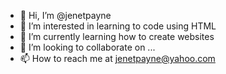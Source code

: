 - 👋 Hi, I’m @jenetpayne
- 👀 I’m interested in learning to code using HTML
- 🌱 I’m currently learning how to create websites
- 💞️ I’m looking to collaborate on ...
- 📫 How to reach me at jenetpayne@yahoo.com

<!---
jenetpayne/jenetpayne is a ✨ special ✨ repository because its `README.md` (this file) appears on your GitHub profile.
You can click the Preview link to take a look at your changes.
--->

